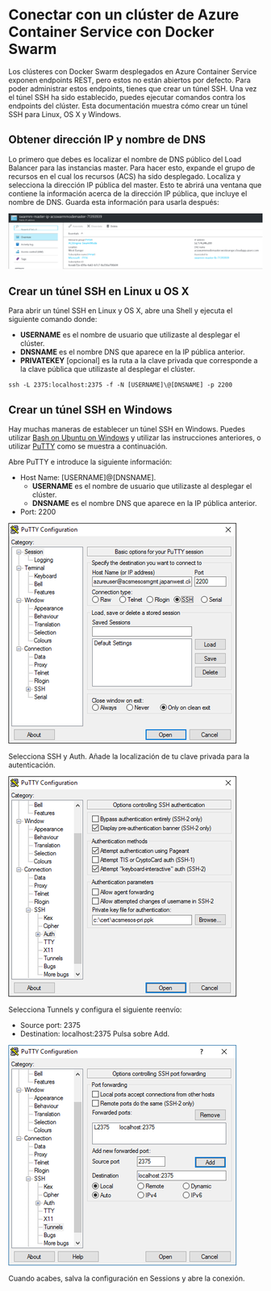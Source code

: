 
Conectar con un clúster de Azure Container Service con Docker Swarm
===================================================================
Los clústeres con Docker Swarm desplegados en Azure Container Service exponen endpoints REST, pero estos no están abiertos por defecto. Para poder administrar estos endpoints, tienes que crear un túnel SSH. Una vez el túnel SSH ha sido establecido, puedes ejecutar comandos contra los endpoints del clúster. Esta documentación muestra cómo crear un túnel SSH para Linux, OS X y Windows.

Obtener dirección IP y nombre de DNS
------------------------------------
Lo primero que debes es localizar el nombre de DNS público del Load Balancer para las instancias master. Para hacer esto, expande el grupo de recursos en el cual los recursos (ACS) ha sido desplegado. Localiza y selecciona la dirección IP pública del master. Esto te abrirá una ventana que contiene la información acerca de la dirección IP pública, que incluye el nombre de DNS. Guarda esta información para usarla después:

![](media/48a3d769ce43a33b19a06a7570deb729.png)

Crear un túnel SSH en Linux u OS X
----------------------------------
Para abrir un túnel SSH en Linux y OS X, abre una Shell y ejecuta el siguiente
comando donde:
-   **USERNAME** es el nombre de usuario que utilizaste al desplegar el clúster.
-   **DNSNAME** es el nombre DNS que aparece en la IP pública anterior.
-   **PRIVATEKEY** [opcional] es la ruta a la clave privada que corresponde a la clave pública que utilizaste al desplegar el clúster.
```
ssh -L 2375:localhost:2375 -f -N [USERNAME]\@[DNSNAME] -p 2200
```

Crear un túnel SSH en Windows
-----------------------------
Hay muchas maneras de establecer un túnel SSH en Windows. Puedes utilizar [Bash on Ubuntu on Windows](https://msdn.microsoft.com/es-es/commandline/wsl/about) y utilizar las instrucciones anteriores, o utilizar [PuTTY](http://www.putty.org/) como se muestra a continuación.

Abre PuTTY e introduce la siguiente información:
-   Host Name: [USERNAME]\@[DNSNAME].
    -   **USERNAME** es el nombre de usuario que utilizaste al desplegar el clúster.
    -   **DNSNAME** es el nombre DNS que aparece en la IP pública anterior.
-   Port: 2200

![PuTTY configuration 1](media/cd09ad8dde3ed52bd88c5312a95dbed4.png)

Selecciona SSH y Auth. Añade la localización de tu clave privada para la
autenticación.

![PuTTY configuration 2](media/063a217995912591e7b468ed2aba292c.png)

Selecciona Tunnels y configura el siguiente reenvío:
-   Source port: 2375
-   Destination: localhost:2375
Pulsa sobre Add.

![](media/cd3853dac2b3ed4d3396788b7fa1b154.png)

Cuando acabes, salva la configuración en Sessions y abre la conexión.
